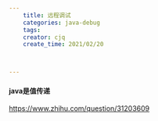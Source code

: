 ```yaml
---
    title: 远程调试
    categories: java-debug
    tags:
    creator: cjq
    create_time: 2021/02/20



---
```


#### java是值传递

https://www.zhihu.com/question/31203609

